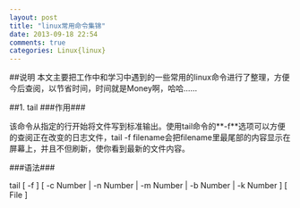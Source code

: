 ```yaml
---
layout: post
title: "linux常用命令集锦"
date: 2013-09-18 22:54
comments: true
categories: Linux{linux}
---
```

##说明
本文主要把工作中和学习中遇到的一些常用的linux命令进行了整理，方便今后查阅，以节省时间，时间就是Money啊，哈哈……

##1. tail
###作用###

该命令从指定的行开始将文件写到标准输出。使用tail命令的**-f**选项可以方便的查阅正在改变的日志文件，tail -f filename会把filename里最尾部的内容显示在屏幕上，并且不但刷新，使你看到最新的文件内容。

###语法###

tail [  -f ] [  -c Number |  -n Number |  -m Number |  -b Number |  -k Number ] [ File ]
